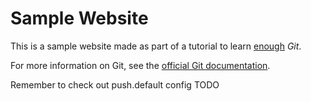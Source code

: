 # Sample Website

This is a sample website made as part of a tutorial to learn [enough](http://learnenough.com) *Git*.

For more information on Git, see the
[official Git documentation](https://git-scm.com/).

Remember to check out push.default config TODO
